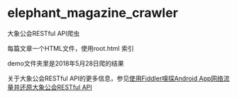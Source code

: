 # elephant_magazine_crawler
大象公会RESTful API爬虫

每篇文章一个HTML文件，使用root.html 索引

demo文件夹里是2018年5月28日爬的结果

关于大象公会RESTful API的更多信息，参见[使用Fiddler嗅探Android App网络流量并还原大象公会RESTful API](https://cyberloginit.com/2018/05/21/sniff-android-app-traffic-with-fiddler-and-uncover-restful-api-of-elephant-magazine.html)
